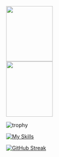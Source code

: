 <div>
  <img src="https://github-readme-stats.vercel.app/api/top-langs/?username=Tayuchi&layout=compact" height="150" width="50%">
  <img src="https://github-readme-stats.vercel.app/api?username=Tayuchi" height="150" width="50%">
</div>

![trophy](https://github-profile-trophy.vercel.app/?username=Tayuchi)

[![My Skills](https://skillicons.dev/icons?i=html,css,js,ts,py,django,react,nextjs,prisma,supabase,vercel,git,github,gitlab,aws,docker,postman,vscode)](https://skillicons.dev)

[![GitHub Streak](https://streak-stats.demolab.com/?user=Tayuchi)](https://git.io/streak-stats)

<!--

### Hi there 👋 

**Tayuchi/Tayuchi** is a ✨ _special_ ✨ repository because its `README.md` (this file) appears on your GitHub profile.

Here are some ideas to get you started:

- 🔭 I’m currently working on ...
- 🌱 I’m currently learning ...
- 👯 I’m looking to collaborate on ...
- 🤔 I’m looking for help with ...
- 💬 Ask me about ...
- 📫 How to reach me: ...
- 😄 Pronouns: ...
- ⚡ Fun fact: ...
-->
